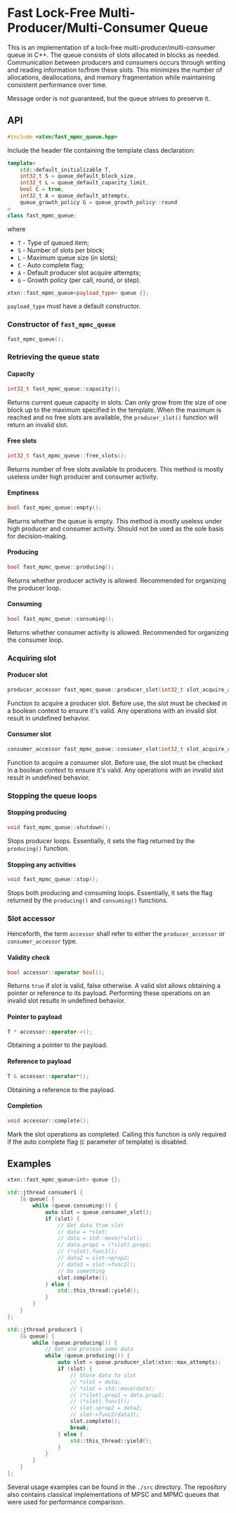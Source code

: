# Fast Lock-Free Multi-Producer/Multi-Consumer Queue

This is an implementation of a lock-free multi-producer/multi-consumer queue in C++. The queue consists of slots
allocated in blocks as needed. Communication between producers and consumers occurs through writing and reading
information to/from these slots. This minimizes the number of allocations, deallocations, and memory fragmentation
while maintaining consistent performance over time.

Message order is not guaranteed, but the queue strives to preserve it.

## API

```c++
#include <xtxn/fast_mpmc_queue.hpp>
```
Include the header file containing the template class declaration:

```c++
template<
    std::default_initializable T,
    int32_t S = queue_default_block_size,
    int32_t L = queue_default_capacity_limit,
    bool C = true,
    int32_t A = queue_default_attempts,
    queue_growth_policy G = queue_growth_policy::round
>
class fast_mpmc_queue;
```
where
- `T` - Type of queued item;
- `S` - Number of slots per block;
- `L` - Maximum queue size (in slots);
- `C` - Auto complete flag;
- `A` - Default producer slot acquire attempts;
- `G` - Growth policy (per call, round, or step).

```c++
xtxn::fast_mpmc_queue<payload_type> queue {};
```
`payload_type` must have a default constructor.

### Constructor of `fast_mpmc_queue`
```c++
fast_mpmc_queue();
```

### Retrieving the queue state

#### Capacity
```c++
int32_t fast_mpmc_queue::capacity();
```
Returns current queue capacity in slots. Can only grow from the size of one block up to the maximum specified in the
template. When the maximum is reached and no free slots are available, the `producer_slot()` function will return an
invalid slot.

#### Free slots
```c++
int32_t fast_mpmc_queue::free_slots();
```
Returns number of free slots available to producers. This method is mostly useless under high producer and consumer
activity.

#### Emptiness
```c++
bool fast_mpmc_queue::empty();
```
Returns whether the queue is empty. This method is mostly useless under high producer and consumer activity.
Should not be used as the sole basis for decision-making.

#### Producing
```c++
bool fast_mpmc_queue::producing();
```
Returns whether producer activity is allowed. Recommended for organizing the producer loop.

#### Consuming
```c++
bool fast_mpmc_queue::consuming();
```
Returns whether consumer activity is allowed. Recommended for organizing the consumer loop.

### Acquiring slot

#### Producer slot
```c++
producer_accessor fast_mpmc_queue::producer_slot(int32_t slot_acquire_attempts = c_default_attempts);
```
Function to acquire a producer slot. Before use, the slot must be checked in a boolean context to ensure it's valid.
Any operations with an invalid slot result in undefined behavior.

#### Consumer slot
```c++
consumer_accessor fast_mpmc_queue::consumer_slot(int32_t slot_acquire_attempts = c_default_attempts);
```
Function to acquire a consumer slot. Before use, the slot must be checked in a boolean context to ensure it's valid.
Any operations with an invalid slot result in undefined behavior.

### Stopping the queue loops

#### Stopping producing
```c++
void fast_mpmc_queue::shutdown();
```
Stops producer loops. Essentially, it sets the flag returned by the `producing()` function.

#### Stopping any activities
```c++
void fast_mpmc_queue::stop();
```
Stops both producing and consuming loops. Essentially, it sets the flag returned by the `producing()`
and `consuming()` functions.

### Slot accessor

Henceforth, the term `accessor` shall refer to either the `producer_accessor` or `consumer_accessor` type.

#### Validity check
```c++
bool accessor::operator bool();
```
Returns `true` if slot is valid, false otherwise. A valid slot allows obtaining a pointer or reference to its payload.
Performing these operations on an invalid slot results in undefined behavior.

#### Pointer to payload
```c++
T * accessor::operator->();
```
Obtaining a pointer to the payload.

#### Reference to payload
```c++
T & accessor::operator*();
```
Obtaining a reference to the payload.

#### Completion
```c++
void accessor::complete();
```
Mark the slot operations as completed. Calling this function is only required if the auto complete flag
(`C` parameter of template) is disabled.

## Examples

```c++
xtxn::fast_mpmc_queue<int> queue {};

std::jthread consumer1 {
    [& queue] {
        while (queue.consuming()) {
            auto slot = queue.consumer_slot();
            if (slot) {
                // Get data from slot
                // data = *slot;
                // data = std::move(*slot);
                // data.prop1 = (*slot).prop1;
                // (*slot).func1();
                // data2 = slot->prop2;
                // data3 = slot->func2();
                // Do something
                slot.complete();
            } else {
                std::this_thread::yield();
            }
        }
    }
};

std::jthread producer1 {
    [& queue] {
        while (queue.producing()) {
            // Get and process some data
            while (queue.producing()) {
                auto slot = queue.producer_slot(xtxn::max_attempts);
                if (slot) {
                    // Store data to slot
                    // *slot = data;
                    // *slot = std::move(data);
                    // (*slot).prop1 = data.prop1;
                    // (*slot).func1();
                    // slot->prop2 = data2;
                    // slot->func2(data3);
                    slot.complete();
                    break;
                } else {
                    std::this_thread::yield();
                }
            }
        }
    }
};
```

Several usage examples can be found in the `./src` directory. The repository also contains classical implementations
of MPSC and MPMC queues that were used for performance comparison.
